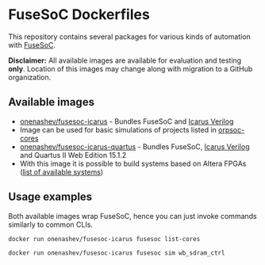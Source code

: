 FuseSoC Dockerfiles
====

This repository contains several packages for various kinds of automation with [FuseSoC](https://github.com/olofk/fusesoc).

**Disclaimer:** All available images are available for evaluation and testing **only**.
Location of this images may change along with migration to a GitHub organization.

## Available images

* [onenashev/fusesoc-icarus](https://hub.docker.com/r/onenashev/fusesoc-icarus/) - 
Bundles FuseSoC and [Icarus Verilog](http://iverilog.icarus.com/)
 * Image can be used for basic simulations of projects listed in [orpsoc-cores](https://github.com/openrisc/orpsoc-cores)
* [onenashev/fusesoc-icarus-quartus](https://hub.docker.com/r/onenashev/fusesoc-icarus-quartus/) - 
Bundles FuseSoC, [Icarus Verilog](http://iverilog.icarus.com/) and Quartus II Web Edition 15.1.2
 * With this image it is possible to build systems based on Altera FPGAs ([list of available systems](https://github.com/openrisc/orpsoc-cores/tree/master/systems))
 
 
 ## Usage examples
 
 Both available images wrap FuseSoC, hence you can just invoke commands similarly to common CLIs.
 
 ```
 docker run onenashev/fusesoc-icarus fusesoc list-cores
 ```
 
 ```
 docker run onenashev/fusesoc-icarus fusesoc sim wb_sdram_ctrl
 ```
 